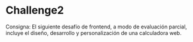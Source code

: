 # Challenge2

Consigna:
El siguiente desafío de frontend, a modo de evaluación parcial, incluye el diseño, desarrollo
y personalización de una calculadora web.
